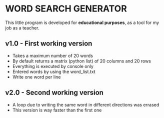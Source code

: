 # WORD SEARCH GENERATOR

This little program is developed for **educational purposes**, as a tool for my job as a teacher.

## v1.0 - First working version

* Takes a maximum number of 20 words
* By default returns a matrix (python list) of 20 columns and 20 rows
* Everything is executed by console only
* Entered words by using the word_list.txt
* Write one word per line

## v2.0 - Second working version

* A loop due to writing the same word in different directions was errased
* This version is way faster than the first one